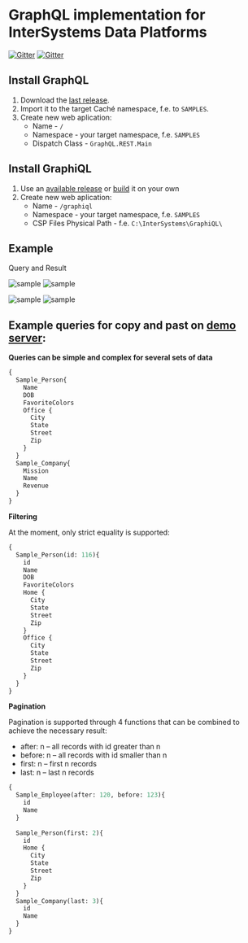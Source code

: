 # GraphQL implementation for InterSystems Data Platforms


[![Gitter](https://img.shields.io/badge/chat-on%20telegram-blue.svg)](https://t.me/joinchat/FoZ4M0Gl5vGiZ-e0HvFOUQ) [![Gitter](https://img.shields.io/badge/article-on%20community-blue.svg)](https://community.intersystems.com/post/graphql-intersystems-data-platforms) 


## Install GraphQL
1) Download the [last release](https://github.com/intersystems-ru/GraphQL/releases).
2) Import it to the target Caché namespace, f.e. to `SAMPLES`.
3) Create new web aplication:
    - Name - `/`
    - Namespace - your target namespace, f.e. `SAMPLES`
    - Dispatch Class - `GraphQL.REST.Main`


## Install GraphiQL
1) Use an [available release](https://github.com/intersystems-ru/GraphQL/releases) or [build](https://github.com/graphql/graphiql) it on your own
2) Create new web aplication:
    - Name - `/graphiql`
    - Namespace - your target namespace, f.e. `SAMPLES`
    - CSP Files Physical Path - f.e. `C:\InterSystems\GraphiQL\`
## Example
Query and Result

![sample](https://pp.userapi.com/c837337/v837337052/61752/mXbbCHhBl9M.jpg)     ![sample](https://pp.userapi.com/c837337/v837337052/6173c/6elLjldPiRA.jpg) 

![sample](https://pp.userapi.com/c837337/v837337052/61761/vPCZvIXgcJk.jpg)     ![sample](https://pp.userapi.com/c837337/v837337052/6174b/Zd2000W64HI.jpg) 


## Example queries for copy and past on [demo server](http://37.139.6.217:57773/graphiql/index.html):

**Queries can be simple and complex for several sets of data**
```graphql
{
  Sample_Person{
    Name
    DOB
    FavoriteColors
    Office {
      City
      State
      Street
      Zip
    }
  }
  Sample_Company{
    Mission
    Name
    Revenue
  }
}
```

**Filtering**

At the moment, only strict equality is supported:

```graphql
{
  Sample_Person(id: 116){
    id
    Name
    DOB
    FavoriteColors
    Home {
      City
      State
      Street
      Zip
    }
    Office {
      City
      State
      Street
      Zip
    }
  }
}
```

**Pagination**

Pagination is supported through 4 functions that can be combined to achieve the necessary result:

- after: n – all records with id greater than n
- before: n – all records with id smaller than n
- first: n – first n records
- last: n – last n records

```graphql
{
  Sample_Employee(after: 120, before: 123){
    id 
    Name
  }
  
  Sample_Person(first: 2){
    id
    Home {
      City
      State
      Street
      Zip
    }
  }
  Sample_Company(last: 3){
    id 
    Name
  }
}
```
